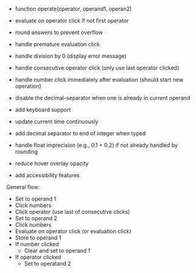 - function operate(operator, operand1, operan2)
- evaluate on operator click if not first operator
- round answers to prevent overflow
- handle premature evaluation click
- handle division by 0 (display error message)
- handle consecutive operator click (only use last operator clicked)
- handle number click immediately after evaluation (should start new operation)
- disable the decimal-separator when one is already in current operand
- add keyboard support

- update current time continuously
- add decimal separator to end of integer when typed
- handle float imprecision (e.g., 0.1 + 0.2) if not already handled by rounding
- reduce hover overlay opacity
- add accessibility features

General flow:
- Set to operand 1
- Click numbers
- Click operator (use last of consecutive clicks)
- Set to operand 2
- Click numbers
- Evaluate on operator click (or evaluation click)
- Store to operand 1
- If number clicked
    - Clear and set to operand 1
- If operator clicked
    - Set to operatand 2
